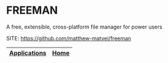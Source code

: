 # FREEMAN
 
 A free, extensible, cross-platform file manager for power users
 
 SITE: https://github.com/matthew-matvei/freeman

 | [Applications](https://portable-linux-apps.github.io/apps.html) | [Home](https://portable-linux-apps.github.io)
 | --- | --- |
